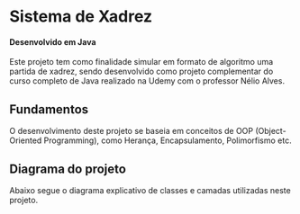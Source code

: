 # Sistema de Xadrez
#### Desenvolvido em Java

Este projeto tem como finalidade simular em formato de algoritmo uma partida de xadrez, sendo desenvolvido como projeto complementar do curso completo de Java realizado na Udemy com o professor Nélio Alves.

## Fundamentos

O desenvolvimento deste projeto se baseia em conceitos de OOP (Object-Oriented Programming), como Herança, Encapsulamento, Polimorfismo etc.

## Diagrama do projeto

Abaixo segue o diagrama explicativo de classes e camadas utilizadas neste projeto.



